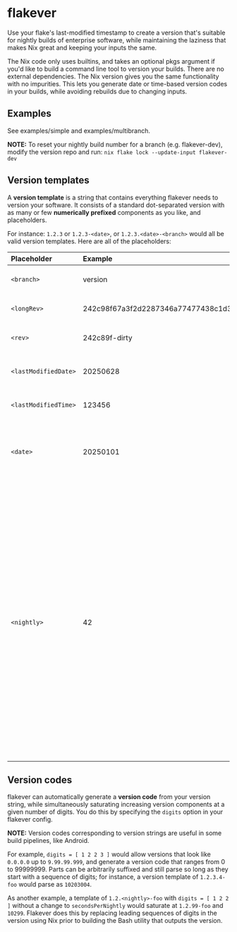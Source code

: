 # flakever

Use your flake's last-modified timestamp to create a version that's suitable
for nightly builds of enterprise software, while maintaining the laziness that
makes Nix great and keeping your inputs the same.

The Nix code only uses builtins, and takes an optional pkgs argument if you'd
like to build a command line tool to version your builds. There are no
external dependencies. The Nix version gives you the same functionality with no
impurities. This lets you generate date or time-based version codes in your
builds, while avoiding rebuilds due to changing inputs.

## Examples

See examples/simple and examples/multibranch.

**NOTE:** To reset your nightly build number for a branch (e.g. flakever-dev),
modify the version repo and run: `nix flake lock --update-input flakever-dev`

## Version templates

A **version template** is a string that contains everything flakever needs to
version your software. It consists of a standard dot-separated version with
as many or few **numerically prefixed** components as you like, and placeholders.

For instance: `1.2.3` or `1.2.3-<date>`, or `1.2.3.<date>-<branch>` would all
be valid version templates. Here are all of the placeholders:

|Placeholder|Example|Description|
|:----------|:------|:----------|
|`<branch>`|version|Passed through `branch` argument to lib.mkFlakever.|
|`<longRev>`|242c98f67a3f2d2287346a77477438c1d3e4943b|Long git revision of the current flake.|
|`<rev>`|242c89f-dirty|Short git revision of the current flake.|
|`<lastModifiedDate>`|20250628|Last-modified date of your flake, in YYYYMMDD format.|
|`<lastModifiedTime>`|123456|Last modified time of your flake, in HHMMSS format.|
|`<date>`|20250101|The current date. In pure mode, this is always 20250101, and is configurable with `defaultDate` and `dateFormat`.|
|`<nightly>`|42|This is the most powerful template placeholder: it's the number of days between lastModifiedDate of the input containing your version and now, with a minimum of 1, and a rate of increase configurable with `secondsPerNightly`. In pure mode, this is always 0. This allows you to increase the version built into your software at a regular interval for nightly builds without causing a rebuild by changing the version in your derivation. This also lets you reset the nightly build counter with a `nix flake update`.|

## Version codes

flakever can automatically generate a **version code** from your version string,
while simultaneously saturating increasing version components at a given number
of digits. You do this by specifying the `digits` option in your flakever
config.

**NOTE:** Version codes corresponding to version strings are useful in some
build pipelines, like Android.

For example, `digits = [ 1 2 2 3 ]` would allow versions that look like
`0.0.0.0` up to `9.99.99.999`, and generate a version code that ranges from 0
to 99999999. Parts can be arbitrarily suffixed and still parse so long as they
start with a sequence of digits; for instance, a version template of
`1.2.3.4-foo` would parse as `10203004`.

As another example, a template of `1.2.<nightly>-foo` with
`digits = [ 1 2 2 ]` without a change to `secondsPerNightly` would saturate
at `1.2.99-foo` and `10299`. Flakever does this by replacing leading sequences
of digits in the version using Nix prior to building the Bash utility that
outputs the version.
